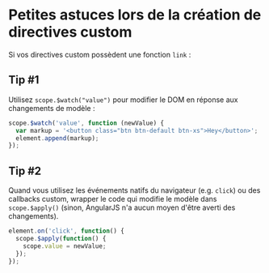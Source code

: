 Petites astuces lors de la création de directives custom
========================================================

Si vos directives custom possèdent une fonction `link` :

Tip #1
------

Utilisez `scope.$watch("value")` pour modifier le DOM en réponse aux changements de modèle :

```js
scope.$watch('value', function (newValue) {
  var markup = '<button class="btn btn-default btn-xs">Hey</button>';
  element.append(markup);
});
```

Tip #2
------

Quand vous utilisez les événements natifs du navigateur (e.g. `click`) ou des callbacks custom, wrapper le code qui modifie le modèle dans `scope.$apply()` (sinon, AngularJS n'a aucun moyen d'être averti des changements).

```js
element.on('click', function() {
  scope.$apply(function() {
    scope.value = newValue;
  });
});
```
